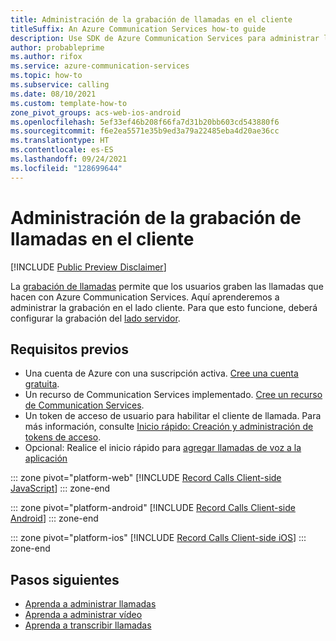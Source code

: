 ```yaml
---
title: Administración de la grabación de llamadas en el cliente
titleSuffix: An Azure Communication Services how-to guide
description: Use SDK de Azure Communication Services para administrar la grabación de llamadas en el cliente.
author: probableprime
ms.author: rifox
ms.service: azure-communication-services
ms.topic: how-to
ms.subservice: calling
ms.date: 08/10/2021
ms.custom: template-how-to
zone_pivot_groups: acs-web-ios-android
ms.openlocfilehash: 5ef33ef46b208f66fa7d31b20bb603cd543880f6
ms.sourcegitcommit: f6e2ea5571e35b9ed3a79a22485eba4d20ae36cc
ms.translationtype: HT
ms.contentlocale: es-ES
ms.lasthandoff: 09/24/2021
ms.locfileid: "128699644"
---
```

# <a name="manage-call-recording-on-the-client"></a>Administración de la grabación de llamadas en el cliente

[!INCLUDE [Public Preview Disclaimer](../../includes/public-preview-include-document.md)]

La [grabación de llamadas](../../concepts/voice-video-calling/call-recording.md) permite que los usuarios graben las llamadas que hacen con Azure Communication Services. Aquí aprenderemos a administrar la grabación en el lado cliente. Para que esto funcione, deberá configurar la grabación del [lado servidor](../../quickstarts/voice-video-calling/call-recording-sample.md).

## <a name="prerequisites"></a>Requisitos previos

- Una cuenta de Azure con una suscripción activa. [Cree una cuenta gratuita](https://azure.microsoft.com/free/?WT.mc_id=A261C142F). 
- Un recurso de Communication Services implementado. [Cree un recurso de Communication Services](../../quickstarts/create-communication-resource.md).
- Un token de acceso de usuario para habilitar el cliente de llamada. Para más información, consulte [Inicio rápido: Creación y administración de tokens de acceso](../../quickstarts/access-tokens.md).
- Opcional: Realice el inicio rápido para [agregar llamadas de voz a la aplicación](../../quickstarts/voice-video-calling/getting-started-with-calling.md)

::: zone pivot="platform-web"
[!INCLUDE [Record Calls Client-side JavaScript](./includes/record-calls/record-calls-web.md)]
::: zone-end

::: zone pivot="platform-android"
[!INCLUDE [Record Calls Client-side Android](./includes/record-calls/record-calls-android.md)]
::: zone-end

::: zone pivot="platform-ios"
[!INCLUDE [Record Calls Client-side iOS](./includes/record-calls/record-calls-ios.md)]
::: zone-end

## <a name="next-steps"></a>Pasos siguientes
- [Aprenda a administrar llamadas](./manage-calls.md)
- [Aprenda a administrar vídeo](./manage-video.md)
- [Aprenda a transcribir llamadas](./call-transcription.md)